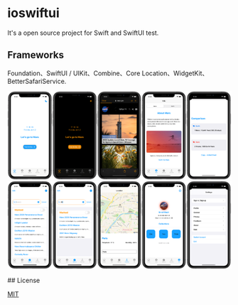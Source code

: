 # ioswiftui

It's a open source project for Swift and SwiftUI test.

## Frameworks

Foundation、SwiftUI / UIKit、Combine、Core Location、WidgetKit、BetterSafariService.



<p align="center"> 
    <img src = "images/Starios01.png" width = "20%"/><img src = "images/Starios02.png" width = "20%"/><img src = "images/Starios03.png" width = "20%"/><img src = "images/Starios04.png" width = "20%"/><img src = "images/Starios05.png" width = "20%"/><img src = "images/Starios06.png" width = "20%"/><img src = "images/Starios07.png" width = "20%"/><img src = "images/Starios08.png" width = "20%"/><img src = "images/Starios09.png" width = "20%"/><img src = "images/Starios10.png" width = "20%"/>
</p>
## License

[MIT](LICENSE)


​	

